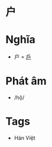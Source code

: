 # 户

# Nghĩa
* 户 = [戶](戶.md)

# Phát âm
* /hộ/

# Tags
* Hán Việt

<script>window.HANZI_FIELD='户';</script>

